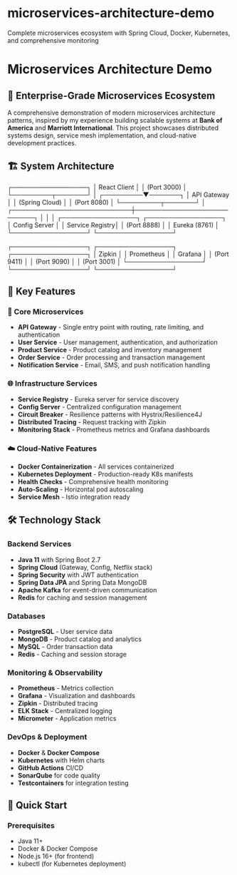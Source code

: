 # microservices-architecture-demo
Complete microservices ecosystem with Spring Cloud, Docker, Kubernetes, and comprehensive monitoring
# Microservices Architecture Demo

## 🚀 Enterprise-Grade Microservices Ecosystem

A comprehensive demonstration of modern microservices architecture patterns, inspired by my experience building scalable systems at **Bank of America** and **Marriott International**. This project showcases distributed systems design, service mesh implementation, and cloud-native development practices.

## 🏗️ System Architecture 
┌─────────────────┐
                       │   React Client  │
                       │   (Port 3000)   │
                       └─────────┬───────┘
                                 │
                       ┌─────────▼───────┐
                       │  API Gateway    │
                       │ (Spring Cloud)  │
                       │   (Port 8080)   │
                       └─────────┬───────┘
                                 │
     ┌───────────────────────────┼───────────────────────────┐
     │                           │                           │
     ┌─────────────────┐    ┌─────────────────┐
         │   Config Server │    │ Service Registry│
         │   (Port 8888)   │    │ Eureka (8761)   │
         └─────────────────┘    └─────────────────┘

┌─────────────────┐    ┌─────────────────┐    ┌─────────────────┐
│    Zipkin       │    │   Prometheus    │    │     Grafana     │
│  (Port 9411)    │    │   (Port 9090)   │    │   (Port 3001)   │
└─────────────────┘    └─────────────────┘    └─────────────────┘ 
## 🎯 Key Features

### 🔧 Core Microservices
- **API Gateway** - Single entry point with routing, rate limiting, and authentication
- **User Service** - User management, authentication, and authorization
- **Product Service** - Product catalog and inventory management
- **Order Service** - Order processing and transaction management
- **Notification Service** - Email, SMS, and push notification handling

### 🌐 Infrastructure Services
- **Service Registry** - Eureka server for service discovery
- **Config Server** - Centralized configuration management
- **Circuit Breaker** - Resilience patterns with Hystrix/Resilience4J
- **Distributed Tracing** - Request tracking with Zipkin
- **Monitoring Stack** - Prometheus metrics and Grafana dashboards

### ☁️ Cloud-Native Features
- **Docker Containerization** - All services containerized
- **Kubernetes Deployment** - Production-ready K8s manifests
- **Health Checks** - Comprehensive health monitoring
- **Auto-Scaling** - Horizontal pod autoscaling
- **Service Mesh** - Istio integration ready

## 🛠️ Technology Stack

### Backend Services
- **Java 11** with Spring Boot 2.7
- **Spring Cloud** (Gateway, Config, Netflix stack)
- **Spring Security** with JWT authentication
- **Spring Data JPA** and Spring Data MongoDB
- **Apache Kafka** for event-driven communication
- **Redis** for caching and session management

### Databases
- **PostgreSQL** - User service data
- **MongoDB** - Product catalog and analytics
- **MySQL** - Order transaction data
- **Redis** - Caching and session storage

### Monitoring & Observability
- **Prometheus** - Metrics collection
- **Grafana** - Visualization and dashboards
- **Zipkin** - Distributed tracing
- **ELK Stack** - Centralized logging
- **Micrometer** - Application metrics

### DevOps & Deployment
- **Docker** & **Docker Compose**
- **Kubernetes** with Helm charts
- **GitHub Actions** CI/CD
- **SonarQube** for code quality
- **Testcontainers** for integration testing

## 🚀 Quick Start

### Prerequisites
- Java 11+
- Docker & Docker Compose
- Node.js 16+ (for frontend)
- kubectl (for Kubernetes deployment)
